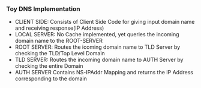 <h3>Toy DNS Implementation</h3>

<ul>
  <li>CLIENT SIDE: Consists of Client Side Code for giving input domain name and receiving response(IP Address)</li>
  <li>LOCAL SERVER: No Cache implemented, yet queries the incoming domain name to the ROOT-SERVER</li>
  <li>ROOT SERVER: Routes the icoming domain name to TLD Server by checking the TLD/Top Level Domain</li>
  <li>TLD SERVER: Routes the incoming domain name to AUTH Server by checking the entire Domain</li>
  <li>AUTH SERVER Contains NS-IPAddr Mapping and returns the IP Address corresponding to the domain</li>
</ul>
